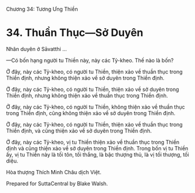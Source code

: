  

Chương 34: Tương Ưng Thiền

# 34\. Thuần Thục—Sở Duyên

Nhân duyên ở Sāvatthi …

—Có bốn hạng người tu Thiền này, này các Tỷ-kheo. Thế nào là bốn?

Ở đây, này các Tỷ-kheo, có người tu Thiền, thiện xảo về thuần thục trong Thiền định, nhưng không thiện xảo về sở duyên trong Thiền định.

Ở đây, này các Tỷ-kheo, có người tu Thiền, thiện xảo về sở duyên trong Thiền định, nhưng không thiện xảo về thuần thục trong Thiền định.

Ở đây, này các Tỷ-kheo, có người tu Thiền, không thiện xảo về thuần thục trong Thiền định, cũng không thiện xảo về sở duyên trong Thiền định.

Ở đây, này các Tỷ-kheo, có người tu Thiền, thiện xảo về thuần thục trong Thiền định, và cũng thiện xảo về sở duyên trong Thiền định.

Ở đây, này các Tỷ-kheo, vị tu Thiền thiện xảo về thuần thục trong Thiền định và cũng thiện xảo về sở duyên trong Thiền định. Trong bốn vị tu Thiền ấy, vị tu Thiền này là tối tôn, tối thắng, là bậc thượng thủ, là vị tối thượng, tối diệu.

Hòa thượng Thích Minh Châu dịch Việt.

Prepared for SuttaCentral by Blake Walsh.